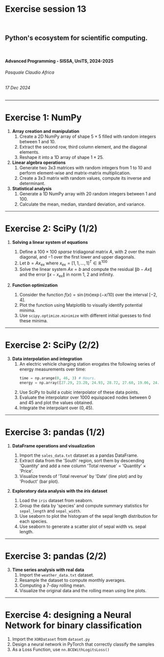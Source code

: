 <!--
title: Exercise session 13
paginate: true

_class: titlepage
-->

# Exercise session 13
<br>

## Python's ecosystem for scientific computing.
<br>

#### Advanced Programming - SISSA, UniTS, 2024-2025

###### Pasquale Claudio Africa

###### 17 Dec 2024

---

# Exercise 1: NumPy

1. **Array creation and manipulation**
   1. Create a 2D NumPy array of shape $5 \times 5$ filled with random integers between 1 and 10.
   2. Extract the second row, third column element, and the diagonal elements.
   3. Reshape it into a 1D array of shape $1 \times 25$.
2. **Linear algebra operations**
   1. Generate two 3x3 matrices with random integers from 1 to 10 and perform element-wise and matrix-matrix multiplication.
   2. Create a 3x3 matrix with random values, compute its inverse and determinant.
3. **Statistical analysis**
   1. Generate a 1D NumPy array with 20 random integers between 1 and 100.
   2. Calculate the mean, median, standard deviation, and variance.

---

# Exercise 2: SciPy (1/2)

1. **Solving a linear system of equations**
   1. Define a $100 \times 100$ *sparse* tridiagonal matrix $A$, with $2$ over the main diagonal, and $-1$ over the first lower and upper diagonals.
   2. Let $b = Ax_\mathrm{ex}$ where $x_\mathrm{ex} = [1, 1, \dots, 1]^T \in \mathbb{R}^{100}$
   3. Solve the linear system $Ax = b$ and compute the residual $\|b - Ax\|$ and the error $\|x - x_\mathrm{ex}\|$ in norm 1, 2 and infinity.

2. **Function optimization**
   1. Consider the function $f(x) = \sin(\pi x) \exp(-x/10)$ over the interval $[-2, 4]$.
   2. Plot the function using Matplotlib to visually identify potential minima.
   3. Use `scipy.optimize.minimize` with different initial guesses to find these minima.

---

# Exercise 2: SciPy (2/2)

3. **Data interpolation and integration**
   1. An electric vehicle charging station erogates the following series of energy measurements over time:
      ```python
      time = np.arange(0, 46, 3) # Hours.
      energy = np.array([27.29, 23.20, 24.93, 28.72, 27.60, 19.06, 24.85, 21.54, 21.69, 23.23, 22.43, 26.36, 24.28, 22.36, 23.33, 23.00]) # kW.
      ```
   2. Use SciPy to build a cubic interpolator of these data points.
   3. Evaluate the interpolator over 1000 equispaced nodes between 0 and 45 and plot the values obtained.
   3. Integrate the interpolant over $(0, 45)$.

---

# Exercise 3: pandas (1/2)

1. **DataFrame operations and visualization**
   1. Import the `sales_data.txt` dataset as a pandas DataFrame.
   2. Extract data from the 'South' region, sort them by descending 'Quantity' and add a new column 'Total revenue' $=$ 'Quantity' $\times$ 'Price'.
   3. Visualize trends of 'Total revenue' by 'Date' (line plot) and by 'Product' (bar plot).

2. **Exploratory data analysis with the *iris* dataset**
   1. Load the `iris` dataset from seaborn.
   2. Group the data by 'species' and compute summary statistics for `sepal_length` and `sepal_width`.
   3. Use seaborn to plot the histogram of the sepal length distribution for each species.
   4. Use seaborn to generate a scatter plot of sepal width vs. sepal length.

---

# Exercise 3: pandas (2/2)

3. **Time series analysis with real data**
   1. Import the `weather_data.txt` dataset.
   2. Resample the dataset to compute monthly averages.
   3. Computing a 7-day rolling mean.
   3. Visualize the original data and the rolling mean using line plots.

---

# Exercise 4: designing a Neural Network for binary classification

1. Import the `XORDataset` from `dataset.py`
2. Design a neural network in PyTorch that correctly classify the samples 
3. As a Loss Function, use `nn.BCEWithLogitsLoss()`



